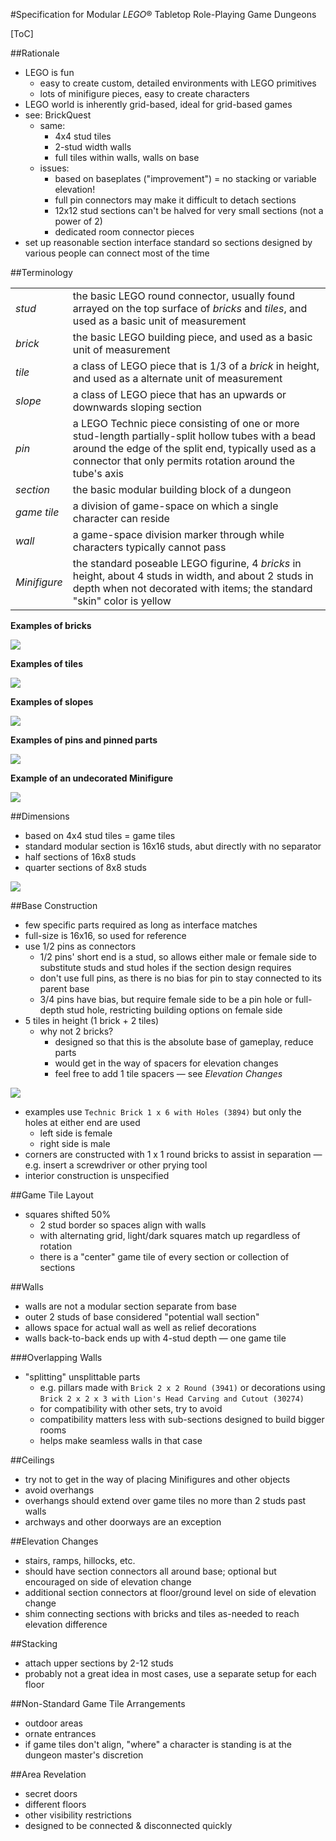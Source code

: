 #Specification for Modular *LEGO*® Tabletop Role-Playing Game Dungeons

[ToC]

##Rationale

* LEGO is fun
    * easy to create custom, detailed environments with LEGO primitives
    * lots of minifigure pieces, easy to create characters
* LEGO world is inherently grid-based, ideal for grid-based games
* see: BrickQuest
    * same:
        * 4x4 stud tiles
        * 2-stud width walls
        * full tiles within walls, walls on base
    * issues:
        * based on baseplates ("improvement") = no stacking or variable elevation!
        * full pin connectors may make it difficult to detach sections
        * 12x12 stud sections can't be halved for very small sections (not a power of 2)
        * dedicated room connector pieces
* set up reasonable section interface standard so sections designed by various people can connect most of the time

##Terminology

|  |  |
|---|---|
| *stud* | the basic LEGO round connector, usually found arrayed on the top surface of *bricks* and *tiles*, and used as a basic unit of measurement |
| *brick* | the basic LEGO building piece, and used as a basic unit of measurement |
| *tile* | a class of LEGO piece that is 1/3 of a *brick* in height, and used as a alternate unit of measurement |
| *slope* | a class of LEGO piece that has an upwards or downwards sloping section |
| *pin* | a LEGO Technic piece consisting of one or more stud-length partially-split hollow tubes with a bead around the edge of the split end, typically used as a connector that only permits rotation around the tube's axis |
| *section* | the basic modular building block of a dungeon |
| *game tile* | a division of game-space on which a single character can reside |
| *wall* | a game-space division marker through while characters typically cannot pass |
| *Minifigure* | the standard poseable LEGO figurine, 4 *bricks* in height, about 4 studs in width, and about 2 studs in depth when not decorated with items; the standard "skin" color is yellow |

**Examples of bricks**

![](media/bricks.png)

**Examples of tiles**

![](media/tiles.png)

**Examples of slopes**

![](media/slopes.png)

**Examples of pins and pinned parts**

![](media/pins_and_pinned_parts.png)

**Example of an undecorated Minifigure**

![](media/minifigure.png)

##Dimensions

* based on 4x4 stud tiles = game tiles
* standard modular section is 16x16 studs, abut directly with no separator
* half sections of 16x8 studs
* quarter sections of 8x8 studs

![](media/3_base_sizes.png)

##Base Construction

* few specific parts required as long as interface matches
* full-size is 16x16, so used for reference
* use 1/2 pins as connectors
    * 1/2 pins' short end is a stud, so allows either male or female side to substitute studs and stud holes if the section design requires
    * don't use full pins, as there is no bias for pin to stay connected to its parent base
    * 3/4 pins have bias, but require female side to be a pin hole or full-depth stud hole, restricting building options on female side
* 5 tiles in height (1 brick + 2 tiles)
    * why not 2 bricks?
        * designed so that this is the absolute base of gameplay, reduce parts
        * would get in the way of spacers for elevation changes
        * feel free to add 1 tile spacers — see *Elevation Changes*

![](media/16x16_base_side.png)

* examples use `Technic Brick 1 x 6 with Holes (3894)` but only the holes at either end are used
    * left side is female
    * right side is male
* corners are constructed with 1 x 1 round bricks to assist in separation — e.g. insert a screwdriver or other prying tool
* interior construction is unspecified

##Game Tile Layout

* squares shifted 50%
    * 2 stud border so spaces align with walls
    * with alternating grid, light/dark squares match up regardless of rotation
    * there is a "center" game tile of every section or collection of sections

##Walls

* walls are not a modular section separate from base
* outer 2 studs of base considered "potential wall section"
* allows space for actual wall as well as relief decorations
* walls back-to-back ends up with 4-stud depth — one game tile

###Overlapping Walls

* "splitting" unsplittable parts
    * e.g. pillars made with `Brick 2 x 2 Round (3941)` or decorations using `Brick 2 x 2 x 3 with Lion's Head Carving and Cutout (30274)`
    * for compatibility with other sets, try to avoid
    * compatibility matters less with sub-sections designed to build bigger rooms
    * helps make seamless walls in that case

##Ceilings

* try not to get in the way of placing Minifigures and other objects
* avoid overhangs
* overhangs should extend over game tiles no more than 2 studs past walls
* archways and other doorways are an exception

##Elevation Changes

* stairs, ramps, hillocks, etc.
* should have section connectors all around base; optional but encouraged on side of elevation change
* additional section connectors at floor/ground level on side of elevation change
* shim connecting sections with bricks and tiles as-needed to reach elevation difference

##Stacking

* attach upper sections by 2-12 studs
* probably not a great idea in most cases, use a separate setup for each floor

##Non-Standard Game Tile Arrangements

* outdoor areas
* ornate entrances
* if game tiles don't align, "where" a character is standing is at the dungeon master's discretion

##Area Revelation

* secret doors
* different floors
* other visibility restrictions
* designed to be connected & disconnected quickly
